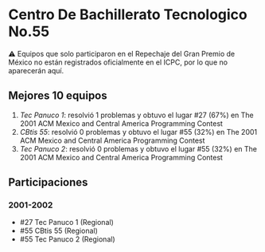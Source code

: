 # Centro De Bachillerato Tecnologico No.55

:warning: Equipos que solo participaron en el Repechaje del Gran Premio de México no están registrados oficialmente en el ICPC, por lo que no aparecerán aquí.

## Mejores 10 equipos

1. _Tec Panuco 1_: resolvió 1 problemas y obtuvo el lugar #27 (67%) en The 2001 ACM Mexico and Central America Programming Contest
1. _CBtis 55_: resolvió 0 problemas y obtuvo el lugar #55 (32%) en The 2001 ACM Mexico and Central America Programming Contest
1. _Tec Panuco 2_: resolvió 0 problemas y obtuvo el lugar #55 (32%) en The 2001 ACM Mexico and Central America Programming Contest

## Participaciones

### 2001-2002

- #27 Tec Panuco 1 (Regional)
- #55 CBtis 55 (Regional)
- #55 Tec Panuco 2 (Regional)



